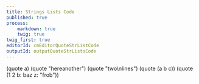 ```yaml
---
title: Strings Lists Code
published: true
process:
    markdown: true
    twig: true
twig_first: true
editorId: cmEditorQuoteStrListCode
outputId: outputQuoteStrListsCode
---
```

(quote a)
(quote "hereanother")
(quote "two\nlines")
(quote (a b c))
(quote (1 2 b: baz z: "frob"))